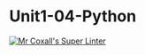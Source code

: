 # Unit1-04-Python
[![Mr Coxall's Super Linter](https://github.com/ICS3U-Programming-JaydinM/Unit1-04-Python/workflows/Mr%20Coxall's%20Super%20Linter/badge.svg)](https://github.com/ICS3U-Programming-JaydinM/Unit1-04-Python/actions/)
